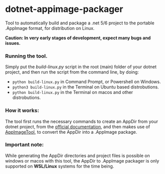 # dotnet-appimage-packager
Tool to automatically build and package a .net 5/6 project to the portable .AppImage format, for distribution on Linux.


**Caution: In very early stages of development, expect many bugs and issues.**

### Running the tool.
Simply put the *build-linux.py* script in the root (main) folder of your dotnet project, and then run the script from the command line, by doing:
- `python build-linux.py` in Command Prompt, or Powershell on Windows.
- `python3 build-linux.py` in the Terminal on Ubuntu based distrobutions.
- `python build-linux.py` in the Terminal on macos and other distrobutions.

### How it works:
The tool first runs the necessary commands to create an AppDir from your dotnet project, from the [official documentation](https://docs.appimage.org/packaging-guide/manual.html), and then makes use of [AppImageTool](https://appimage.github.io/appimagetool/), to convert the AppDir into a .AppImage package.

### Important note:
While generating the AppDir directories and project files is possible on windows or macos with this tool, the AppDir to .AppImage packager is only supported on **WSL/Linux** systems for the time being.
